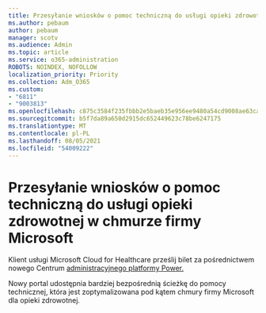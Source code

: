 ```yaml
---
title: Przesyłanie wniosków o pomoc techniczną do usługi opieki zdrowotnej w chmurze firmy Microsoft
ms.author: pebaum
author: pebaum
manager: scotv
ms.audience: Admin
ms.topic: article
ms.service: o365-administration
ROBOTS: NOINDEX, NOFOLLOW
localization_priority: Priority
ms.collection: Adm_O365
ms.custom:
- "6811"
- "9003813"
ms.openlocfilehash: c875c3584f235fbbb2e5baeb35e956ee9480a54cd9008ae63ca648dc155de2bd
ms.sourcegitcommit: b5f7da89a650d2915dc652449623c78be6247175
ms.translationtype: MT
ms.contentlocale: pl-PL
ms.lasthandoff: 08/05/2021
ms.locfileid: "54009222"
---
```

# <a name="submit-microsoft-cloud-for-healthcare-support-requests"></a>Przesyłanie wniosków o pomoc techniczną do usługi opieki zdrowotnej w chmurze firmy Microsoft

Klient usługi Microsoft Cloud for Healthcare prześlij bilet za pośrednictwem nowego Centrum [administracyjnego platformy Power.](https://admin.powerplatform.microsoft.com/support?newTicket&product=Flow)

Nowy portal udostępnia bardziej bezpośrednią ścieżkę do pomocy technicznej, która jest zoptymalizowana pod kątem chmury firmy Microsoft dla opieki zdrowotnej.
